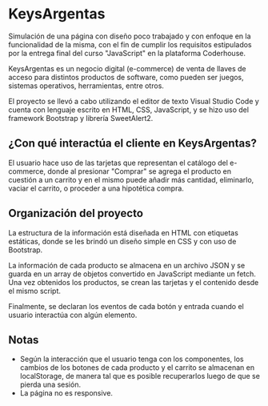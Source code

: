 # KeysArgentas
Simulación de una página con diseño poco trabajado y con enfoque en la funcionalidad de la misma, con el fin de cumplir los requisitos estipulados por la entrega final del curso "JavaScript" en la plataforma Coderhouse.

KeysArgentas es un negocio digital (e-commerce) de venta de llaves de acceso para distintos productos de software, como pueden ser juegos, sistemas operativos, herramientas, entre otros.

El proyecto se llevó a cabo utilizando el editor de texto Visual Studio Code y cuenta con lenguaje escrito en HTML, CSS, JavaScript, y se hizo uso del framework Bootstrap y librería SweetAlert2.

¿Con qué interactúa el cliente en KeysArgentas?
-----------------------------------------------
El usuario hace uso de las tarjetas que representan el catálogo del e-commerce, donde al presionar "Comprar" se agrega el producto en cuestión a un carrito y en el mismo puede añadir más cantidad, eliminarlo, vaciar el carrito, o proceder a una hipotética compra.

Organización del proyecto
-------------------------
La estructura de la información está diseñada en HTML con etiquetas estáticas, donde se les brindó un diseño simple en CSS y con uso de Bootstrap.

La información de cada producto se almacena en un archivo JSON y se guarda en un array de objetos convertido en JavaScript mediante un fetch. Una vez obtenidos los productos, se crean las tarjetas y el contenido desde el mismo script.

Finalmente, se declaran los eventos de cada botón y entrada cuando el usuario interactúa con algún elemento.

Notas
-----
- Según la interacción que el usuario tenga con los componentes, los cambios de los botones de cada producto y el carrito se almacenan en localStorage, de manera tal que es posible recuperarlos luego de que se pierda una sesión.
- La página no es responsive.
